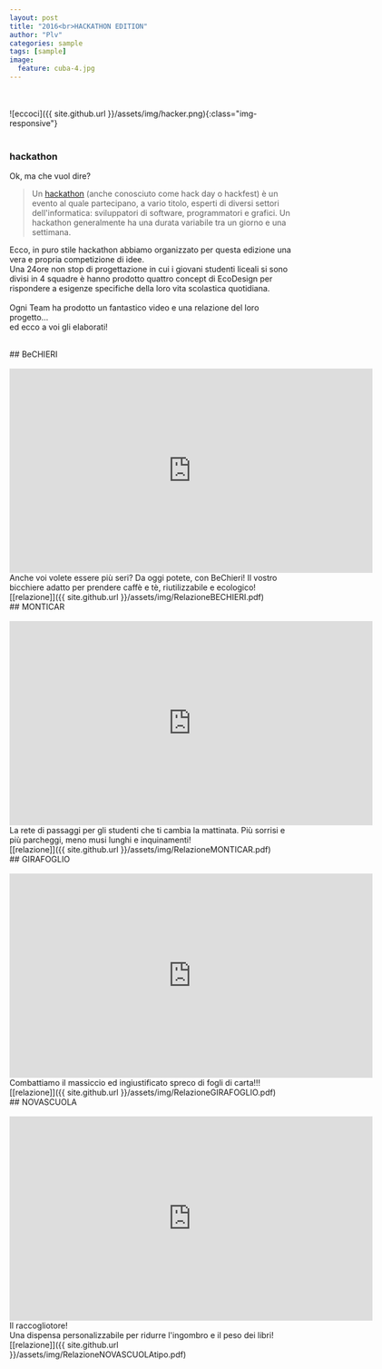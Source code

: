 ```yaml
---
layout: post
title: "2016<br>HACKATHON EDITION"
author: "Plv"
categories: sample
tags: [sample]
image:
  feature: cuba-4.jpg
---
```

<br><br>
![eccoci]({{ site.github.url }}/assets/img/hacker.png){:class="img-responsive"}
<br><br>

### hackathon
Ok, ma che vuol dire?<br>
>Un [hackathon](https://it.wikipedia.org/wiki/Hackathon) (anche conosciuto come hack day o hackfest) è un evento al quale partecipano, a vario titolo, esperti di diversi settori dell'informatica: sviluppatori di software, programmatori e grafici. Un hackathon generalmente ha una durata variabile tra un giorno e una settimana.

Ecco, in puro stile hackathon abbiamo organizzato per questa edizione una vera e propria competizione di idee.<br>
Una 24ore non stop di progettazione in cui i giovani studenti liceali si sono divisi in 4 squadre è hanno prodotto quattro concept di EcoDesign per rispondere a esigenze specifiche della loro vita scolastica quotidiana.<br><br> Ogni Team ha prodotto un fantastico video e una relazione del loro progetto... <br>
ed ecco a voi gli elaborati!

<br>
## BeCHIERI <br><br>
<iframe src="https://player.vimeo.com/video/166939233" width="640" height="360" frameborder="0" webkitallowfullscreen mozallowfullscreen allowfullscreen></iframe>
Anche voi volete essere più seri?
Da oggi potete, con BeChieri!
Il vostro bicchiere adatto per prendere caffè e tè, riutilizzabile e ecologico!<br>
[[relazione]]({{ site.github.url }}/assets/img/RelazioneBECHIERI.pdf)

<br>
## MONTICAR <br><br>
<iframe src="https://player.vimeo.com/video/166937334" width="640" height="360" frameborder="0" webkitallowfullscreen mozallowfullscreen allowfullscreen></iframe>
La rete di passaggi per gli studenti che ti cambia la mattinata. Più sorrisi e più parcheggi, meno musi lunghi e inquinamenti!<br>
[[relazione]]({{ site.github.url }}/assets/img/RelazioneMONTICAR.pdf)

<br>
## GIRAFOGLIO <br><br>
<iframe src="https://player.vimeo.com/video/166939353" width="640" height="360" frameborder="0" webkitallowfullscreen mozallowfullscreen allowfullscreen></iframe>
Combattiamo il massiccio ed ingiustificato spreco di fogli di carta!!!
<br>
[[relazione]]({{ site.github.url }}/assets/img/RelazioneGIRAFOGLIO.pdf)

<br>
## NOVASCUOLA <br><br>
<iframe src="https://player.vimeo.com/video/166939310" width="640" height="360" frameborder="0" webkitallowfullscreen mozallowfullscreen allowfullscreen></iframe>
Il raccogliotore!<br>
Una dispensa personalizzabile per ridurre l'ingombro e il peso dei libri!
<br>
[[relazione]]({{ site.github.url }}/assets/img/RelazioneNOVASCUOLAtipo.pdf)
